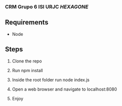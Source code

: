 ### CRM Grupo 6 ISI URJC *HEXAGONE*

## Requirements

- Node
## Steps

1. Clone the repo

2. Run npm install

3. Inside the root folder run node index.js

4. Open a web browser and navigate to localhost:8080

5. Enjoy